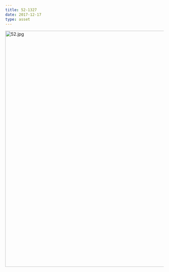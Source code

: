 ```yaml
---
title: 52-1327
date: 2017-12-17
type: asset
---
```

<img src="http://ccnmtl.columbia.edu/projects/histologylab/assets/images/52.jpg" height="750" alt="52.jpg" style="margin: 0;padding: 0;border: 0;">